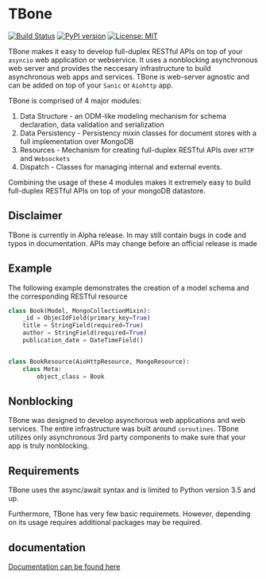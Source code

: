 # TBone

[![Build Status](https://travis-ci.org/475Cumulus/TBone.svg?branch=master)](https://travis-ci.org/475Cumulus/TBone) [![PyPI version](https://badge.fury.io/py/tbone.svg)](https://badge.fury.io/py/tbone) [![License: MIT](https://img.shields.io/badge/License-MIT-blue.svg)](https://opensource.org/licenses/MIT)

TBone makes it easy to develop full-duplex RESTful APIs on top of your `asyncio` web application or webservice.
It uses a nonblocking asynchronous web server and provides the neccesary infrastructure to build asynchronous web apps and services.
TBone is web-server agnostic and can be added on top of your `Sanic` or `Aiohttp` app.


TBone is comprised of 4 major modules:

1. Data Structure - an ODM-like modeling mechanism for schema declaration, data validation and serialization
2. Data Persistency - Persistency mixin classes for document stores with a full implementation over MongoDB
3. Resources - Mechanism for creating full-duplex RESTful APIs over `HTTP` and `Websockets`
4. Dispatch - Classes for managing internal and external events.

Combining the usage of these 4 modules makes it extremely easy to build full-duplex RESTful APIs on top of your mongoDB datastore.


## Disclaimer

TBone is currently in Alpha release. In may still contain bugs in code and typos in documentation.
APIs may change before an official release is made


## Example

The following example demonstrates the creation of a model schema and the corresponding RESTful resource

```python
class Book(Model, MongoCollectionMixin):
    _id = ObjecIdField(primary_key=True)
    title = StringField(required=True)
    author = StringField(required=True)
    publication_date = DateTimeField()


class BookResource(AioHttpResource, MongoResource):
    class Meta:
        object_class = Book
```

## Nonblocking 

TBone was designed to develop asynchorous web applications and web services. The entire infrastructure was built around `coroutines`.
TBone utilizes only asynchronous 3rd party components to make sure that your app is truly nonblocking. 

## Requirements

TBone uses the async/await syntax and is limited to Python version 3.5 and up.

Furthermore, TBone has very few basic requiremets. 
However, depending on its usage requires additional packages may be required.

## documentation 

[Documentation can be found here](https://tbone.readthedocs.io)



